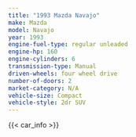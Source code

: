 ```yaml
---
title: "1993 Mazda Navajo"
make: Mazda
model: Navajo
year: 1993
engine-fuel-type: regular unleaded
engine-hp: 160
engine-cylinders: 6
transmission-type: Manual
driven-wheels: four wheel drive
number-of-doors: 2
market-category: N/A
vehicle-size: Compact
vehicle-style: 2dr SUV
---
```


{{< car_info >}}
